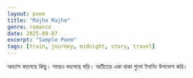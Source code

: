 ```yaml
---
layout: poem
title: "Majhe Majhe"
genre: romance
date: 2025-09-07
excerpt: "Sample Poem"
tags: [train, journey, midnight, story, travel]
---
```



অভ্যাস বদলেছে কিছু।
সময়ও বদলেছে ঘড়ি।
অতীতের একা থাকা গুলো
ইদানিং উপভোগ করি।